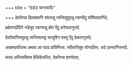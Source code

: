 +++
title = "693 यागत्वादिः"

+++
देवतॆगळ हितक्कागि संपत्तन्नु त्यजिसुवुदन्नु त्यागवॆंदु घोषिसलागिदॆ;

प्रक्षेपणदॊंदिगॆ नडॆयुव त्यागवन्नु होम ऎंदु करॆयलागुत्तदॆ.

देवतॆयागिरुवुदन्नु त्यजिसल्पट्ट वस्तुविन वस्तु ऎंदु हेळलागुत्तदॆ;

अखमदपधिरथ अथवा आ पदद प्रातिनिध्य. स्वीकरिसुव योगदल्लि, अदे दानवागिरुत्तदॆ.

रूपद अभिव्यक्तिय हेळिकॆयल्लि, देवतॆगळ ज्ञानोदय;

